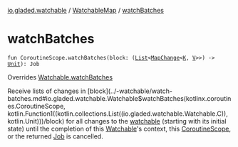 [io.gladed.watchable](../index.md) / [WatchableMap](index.md) / [watchBatches](./watch-batches.md)

# watchBatches

`fun CoroutineScope.watchBatches(block: (`[`List`](https://kotlinlang.org/api/latest/jvm/stdlib/kotlin.collections/-list/index.html)`<`[`MapChange`](../-map-change/index.md)`<`[`K`](index.md#K)`, `[`V`](index.md#V)`>>) -> `[`Unit`](https://kotlinlang.org/api/latest/jvm/stdlib/kotlin/-unit/index.html)`): Job`

Overrides [Watchable.watchBatches](../-watchable/watch-batches.md)

Receive lists of changes in [block](../-watchable/watch-batches.md#io.gladed.watchable.Watchable$watchBatches(kotlinx.coroutines.CoroutineScope, kotlin.Function1((kotlin.collections.List((io.gladed.watchable.Watchable.C)), kotlin.Unit)))/block) for all changes to the [watchable](#) (starting with its initial state) until
the completion of this [Watchable](../-watchable/index.md)'s context, this [CoroutineScope](#), or the returned [Job](#) is cancelled.

